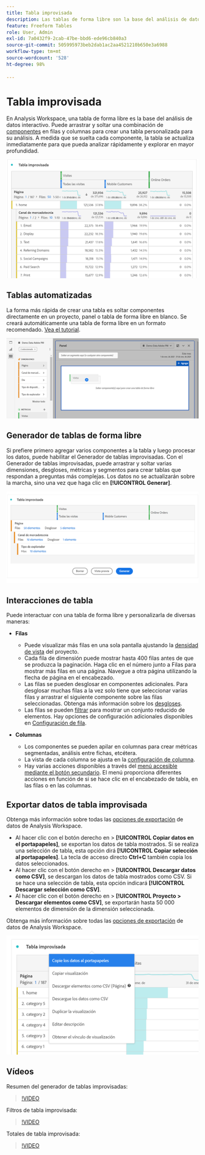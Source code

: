 ```yaml
---
title: Tabla improvisada
description: Las tablas de forma libre son la base del análisis de datos en Workspace
feature: Freeform Tables
role: User, Admin
exl-id: 7a0432f9-2cab-47be-bbd6-ede96cb840a3
source-git-commit: 505995973beb2dab1ac2aa4521210b650e3a6988
workflow-type: tm+mt
source-wordcount: '528'
ht-degree: 98%

---
```


# Tabla improvisada

En Analysis Workspace, una tabla de forma libre es la base del análisis de datos interactivo. Puede arrastrar y soltar una combinación de [componentes](https://experienceleague.adobe.com/docs/analytics/analyze/analysis-workspace/components/analysis-workspace-components.html?lang=es) en filas y columnas para crear una tabla personalizada para su análisis. A medida que se suelta cada componente, la tabla se actualiza inmediatamente para que pueda analizar rápidamente y explorar en mayor profundidad.

![](assets/opening-section.png)

## Tablas automatizadas

La forma más rápida de crear una tabla es soltar componentes directamente en un proyecto, panel o tabla de forma libre en blanco. Se creará automáticamente una tabla de forma libre en un formato recomendado. [Vea el tutorial](https://experienceleague.adobe.com/docs/analytics-learn/tutorials/analysis-workspace/building-freeform-tables/auto-build-freeform-tables-in-analysis-workspace.html?lang=es).

![](assets/automated-table.png)

## Generador de tablas de forma libre

Si prefiere primero agregar varios componentes a la tabla y luego procesar los datos, puede habilitar el Generador de tablas improvisadas. Con el Generador de tablas improvisadas, puede arrastrar y soltar varias dimensiones, desgloses, métricas y segmentos para crear tablas que respondan a preguntas más complejas. Los datos no se actualizarán sobre la marcha, sino una vez que haga clic en **[!UICONTROL Generar]**.

![](assets/table-builder.png)

## Interacciones de tabla

Puede interactuar con una tabla de forma libre y personalizarla de diversas maneras:

* **Filas**
   * Puede visualizar más filas en una sola pantalla ajustando la [densidad de vista](https://experienceleague.adobe.com/docs/analytics/analyze/analysis-workspace/build-workspace-project/view-density.html?lang=es) del proyecto.
   * Cada fila de dimensión puede mostrar hasta 400 filas antes de que se produzca la paginación. Haga clic en el número junto a Filas para mostrar más filas en una página. Navegue a otra página utilizando la flecha de página en el encabezado.
   * Las filas se pueden desglosar en componentes adicionales. Para desglosar muchas filas a la vez solo tiene que seleccionar varias filas y arrastrar el siguiente componente sobre las filas seleccionadas. Obtenga más información sobre los [desgloses](https://experienceleague.adobe.com/docs/analytics/analyze/analysis-workspace/components/dimensions/t-breakdown-fa.html?lang=es).
   * Las filas se pueden [filtrar](https://experienceleague.adobe.com/docs/analytics/analyze/analysis-workspace/visualizations/freeform-table/pagination-filtering-sorting.html?lang=es) para mostrar un conjunto reducido de elementos. Hay opciones de configuración adicionales disponibles en [Configuración de fila](https://experienceleague.adobe.com/docs/analytics/analyze/analysis-workspace/visualizations/freeform-table/column-row-settings/table-settings.html?lang=es).

* **Columnas**
   * Los componentes se pueden apilar en columnas para crear métricas segmentadas, análisis entre fichas, etcétera.
   * La vista de cada columna se ajusta en la [configuración de columna](https://experienceleague.adobe.com/docs/analytics/analyze/analysis-workspace/build-workspace-project/column-row-settings/column-settings.html?lang=es).
   * Hay varias acciones disponibles a través del [menú accesible mediante el botón secundario](https://experienceleague.adobe.com/docs/analytics-learn/tutorials/analysis-workspace/building-freeform-tables/using-the-right-click-menu.html?lang=es). El menú proporciona diferentes acciones en función de si se hace clic en el encabezado de tabla, en las filas o en las columnas.

## Exportar datos de tabla improvisada

Obtenga más información sobre todas las [opciones de exportación](https://experienceleague.adobe.com/docs/analytics/analyze/analysis-workspace/curate-share/download-send.html?lang=es) de datos de Analysis Workspace.

* Al hacer clic con el botón derecho en > **[!UICONTROL Copiar datos en el portapapeles]**, se exportan los datos de tabla mostrados. Si se realiza una selección de tabla, esta opción dirá **[!UICONTROL Copiar selección al portapapeles]**. La tecla de acceso directo **Ctrl+C** también copia los datos seleccionados.
* Al hacer clic con el botón derecho en > **[!UICONTROL Descargar datos como CSV]**, se descargan los datos de tabla mostrados como CSV. Si se hace una selección de tabla, esta opción indicará **[!UICONTROL Descargar selección como CSV]**.
* Al hacer clic con el botón derecho en > **[!UICONTROL Proyecto > Descargar elementos como CSV]**, se exportarán hasta 50 000 elementos de dimensión de la dimensión seleccionada.

Obtenga más información sobre todas las [opciones de exportación](https://experienceleague.adobe.com/docs/analytics/analyze/analysis-workspace/curate-share/download-send.html) de datos de Analysis Workspace.

![](assets/export-options.png)

## Vídeos

Resumen del generador de tablas improvisadas:

>[!VIDEO](https://video.tv.adobe.com/v/31318/?quality=12)

Filtros de tabla improvisada:

>[!VIDEO](https://video.tv.adobe.com/v/23232/?quality=12)

Totales de tabla improvisada:

>[!VIDEO](https://video.tv.adobe.com/v/29273/?quality=12)
